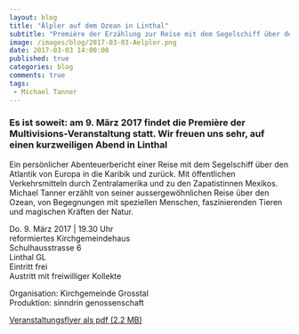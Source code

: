 ```yaml
---
layout: blog
title: "Älpler auf dem Ozean in Linthal"
subtitle: "Première der Erzählung zur Reise mit dem Segelschiff über den Ozean - in Linthal am 9. März 2017"
image: /images/blog/2017-03-03-Aelpler.png
date: 2017-03-03 14:00:00
published: true
categories: blog
comments: true
tags:
 - Michael Tanner
---
```


### Es ist soweit: am 9. März 2017 findet die Première der Multivisions-Veranstaltung statt. Wir freuen uns sehr, auf einen kurzweiligen Abend in Linthal

Ein persönlicher Abenteuerbericht einer Reise mit dem Segelschiff über den Atlantik von Europa in die Karibik und zurück. Mit öffentlichen Verkehrsmitteln durch Zentralamerika und zu den Zapatistinnen Mexikos. Michael Tanner erzählt von
seiner aussergewöhnlichen Reise über den Ozean, von Begegnungen
mit speziellen Menschen, faszinierenden Tieren und magischen
Kräften der Natur. 

Do. 9. März 2017 | 19.30 Uhr  
reformiertes Kirchgemeindehaus  
Schulhausstrasse 6  
Linthal GL  
Eintritt frei  
Austritt mit freiwilliger Kollekte

Organisation: Kirchgemeinde Grosstal  
Produktion: sinndrin genossenschaft

<a href="/assets/files/michael-tanner/2017-Flyer-einfach-Linthal-Aelpler-Ozean.pdf ">Veranstaltungsflyer als pdf (2.2 MB)</a>
